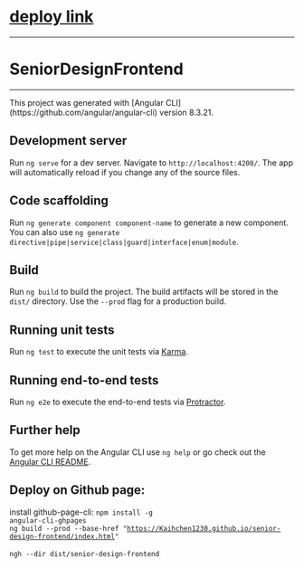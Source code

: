 # <a href="https://open-source-searching-platform.web.app"> deploy link</a>

<hr>

# SeniorDesignFrontend
<hr>
This project was generated with [Angular CLI](https://github.com/angular/angular-cli) version 8.3.21.

## Development server

Run `ng serve` for a dev server. Navigate to `http://localhost:4200/`. The app will automatically reload if you change any of the source files.

## Code scaffolding

Run `ng generate component component-name` to generate a new component. You can also use `ng generate directive|pipe|service|class|guard|interface|enum|module`.

## Build

Run `ng build` to build the project. The build artifacts will be stored in the `dist/` directory. Use the `--prod` flag for a production build.

## Running unit tests

Run `ng test` to execute the unit tests via [Karma](https://karma-runner.github.io).

## Running end-to-end tests

Run `ng e2e` to execute the end-to-end tests via [Protractor](http://www.protractortest.org/).

## Further help

To get more help on the Angular CLI use `ng help` or go check out the [Angular CLI README](https://github.com/angular/angular-cli/blob/master/README.md).

## Deploy on Github page:
install github-page-cli: <code>npm install -g angular-cli-ghpages</code>
<br>
<code>ng build --prod --base-href "https://Kaihchen1230.github.io/senior-design-frontend/index.html" </code>
<br>
<code>ngh --dir dist/senior-design-frontend</code>
